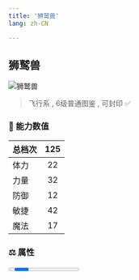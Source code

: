 ```yaml
---
title: '狮鹫兽'
lang: zh-CN

---
```


<RouterBack />

## 狮鹫兽

![狮鹫兽](https://user-images.githubusercontent.com/78347270/115859859-a9134380-a46b-11eb-9da8-2bb7e8360db5.gif) 

> 飞行系 , 6级普通图鉴<Card /> , 可封印 ✅ 


### 💪 能力数值

| 总档次       | 125           |
| :----------- |:-------------:|
| 体力      | 22   <Stars :number="2" />  |
| 力量      | 32   <Stars :number="3" />  |
| 防御      | 12  <Stars :number="1" />  | 
| 敏捷      | 42  <Stars :number="4" />  | 
| 魔法      | 17  <Stars :number="1.5" />   | 


### ⚖️ 属性


<Progress earth :number="6" />

<Progress water :number="0" />

<Progress fire :number="0" />

<Progress wind :number="4" />

### ✨ 技能栏 <Strong>6个</Strong>

- 攻击
- 防御

### 👶 1级出现点

- 无



